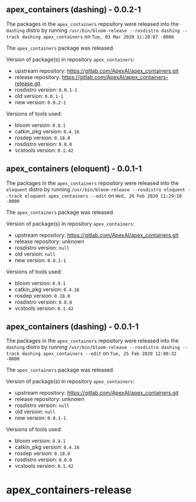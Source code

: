 ## apex_containers (dashing) - 0.0.2-1

The packages in the `apex_containers` repository were released into the `dashing` distro by running `/usr/bin/bloom-release --rosdistro dashing --track dashing apex_containers` on `Tue, 03 Mar 2020 11:20:07 -0000`

The `apex_containers` package was released.

Version of package(s) in repository `apex_containers`:

- upstream repository: https://gitlab.com/ApexAI/apex_containers.git
- release repository: https://gitlab.com/ApexAI/apex_containers-release.git
- rosdistro version: `0.0.1-1`
- old version: `0.0.1-1`
- new version: `0.0.2-1`

Versions of tools used:

- bloom version: `0.9.1`
- catkin_pkg version: `0.4.16`
- rosdep version: `0.18.0`
- rosdistro version: `0.8.0`
- vcstools version: `0.1.42`


## apex_containers (eloquent) - 0.0.1-1

The packages in the `apex_containers` repository were released into the `eloquent` distro by running `/usr/bin/bloom-release --rosdistro eloquent --track eloquent apex_containers --edit` on `Wed, 26 Feb 2020 11:29:10 -0000`

The `apex_containers` package was released.

Version of package(s) in repository `apex_containers`:

- upstream repository: https://gitlab.com/ApexAI/apex_containers.git
- release repository: unknown
- rosdistro version: `null`
- old version: `null`
- new version: `0.0.1-1`

Versions of tools used:

- bloom version: `0.9.1`
- catkin_pkg version: `0.4.16`
- rosdep version: `0.18.0`
- rosdistro version: `0.8.0`
- vcstools version: `0.1.42`


## apex_containers (dashing) - 0.0.1-1

The packages in the `apex_containers` repository were released into the `dashing` distro by running `/usr/bin/bloom-release --rosdistro dashing --track dashing apex_containers --edit` on `Tue, 25 Feb 2020 12:00:32 -0000`

The `apex_containers` package was released.

Version of package(s) in repository `apex_containers`:

- upstream repository: https://gitlab.com/ApexAI/apex_containers.git
- release repository: unknown
- rosdistro version: `null`
- old version: `null`
- new version: `0.0.1-1`

Versions of tools used:

- bloom version: `0.9.1`
- catkin_pkg version: `0.4.16`
- rosdep version: `0.18.0`
- rosdistro version: `0.8.0`
- vcstools version: `0.1.42`


# apex_containers-release

